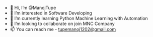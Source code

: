 - 👋 Hi, I’m @ManojTupe
- 👀 I’m interested in Software Developing
- 🌱 I’m currently learning Python Machine Learning with Automation
- 💞️ I’m looking to collaborate on join MNC Company
- 📫 You can reach me - tupemanoj1202@gmail.com

<!---
ManojTupe/ManojTupe is a ✨ special ✨ repository because its `README.md` (this file) appears on your GitHub profile.
You can click the Preview link to take a look at your changes.
--->
